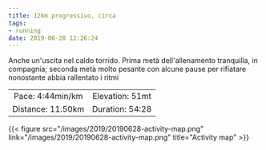 ```yaml
---
title: 12km progressivo, circa
tags:
- running
date: 2019-06-28 12:26:24
---
```

Anche un'uscita nel caldo torrido. Prima metà dell'allenamento tranquilla, in compagnia; seconda metà molto pesante con alcune pause per rifiatare nonostante abbia rallentato i ritmi

| | |
| :-: | :-: |
| Pace: 4:44min/km | Elevation: 51mt |
| Distance: 11.50km | Duration: 54:28 |



{{< figure src="/images/2019/20190628-activity-map.png" link="/images/2019/20190628-activity-map.png" title="Activity map" >}}
